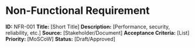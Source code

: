 # Non-Functional Requirement
**ID:** NFR-001
**Title:** [Short Title]
**Description:** [Performance, security, reliability, etc.]
**Source:** [Stakeholder/Document]
**Acceptance Criteria:** [List]
**Priority:** [MoSCoW]
**Status:** [Draft/Approved]
